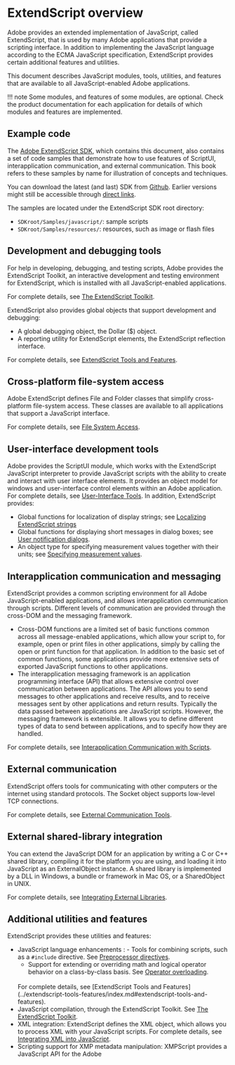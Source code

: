 # ExtendScript overview

Adobe provides an extended implementation of JavaScript, called ExtendScript, that is used by many
Adobe applications that provide a scripting interface. In addition to implementing the JavaScript
language according to the ECMA JavaScript specification, ExtendScript provides certain additional
features and utilities.

This document describes JavaScript modules, tools, utilities, and features that are available to all
JavaScript-enabled Adobe applications.

!!! note
    Some modules, and features of some modules, are optional. Check the product documentation for each application for details of which modules and features are implemented.

## Example code

The [Adobe ExtendScript SDK](https://github.com/Adobe-CEP/CEP-Resources/tree/master/ExtendScript-Toolkit), which contains this document, also contains a set of code samples that
demonstrate how to use features of ScriptUI, interapplication communication, and external
communication. This book refers to these samples by name for illustration of concepts and techniques.

You can download the latest (and last) SDK from [Github](https://github.com/Adobe-CEP/CEP-Resources/tree/master/ExtendScript-Toolkit). Earlier versions might still be accessible through [direct links](https://github.com/aenhancers/javascript-tools-guide/issues/2#issuecomment-1019312237).

The samples are located under the ExtendScript SDK root directory:

- `SDKroot/Samples/javascript/`: sample scripts
- `SDKroot/Samples/resources/`: resources, such as image or flash files

## Development and debugging tools

For help in developing, debugging, and testing scripts, Adobe provides the ExtendScript Toolkit, an
interactive development and testing environment for ExtendScript, which is installed with all
JavaScript-enabled applications.

For complete details, see [The ExtendScript Toolkit](../extendscript-toolkit/index.md#the-extendscript-toolkit).

ExtendScript also provides global objects that support development and debugging:

- A global debugging object, the Dollar ($) object.
- A reporting utility for ExtendScript elements, the ExtendScript reflection interface.

For complete details, see [ExtendScript Tools and Features](../extendscript-tools-features/index.md#extendscript-tools-and-features).

## Cross-platform file-system access

Adobe ExtendScript defines File and Folder classes that simplify cross-platform file-system access. These
classes are available to all applications that support a JavaScript interface.

For complete details, see [File System Access](../file-system-access/index.md#file-system-access).

## User-interface development tools

Adobe provides the ScriptUI module, which works with the ExtendScript JavaScript interpreter to provide
JavaScript scripts with the ability to create and interact with user interface elements. It provides an object
model for windows and user-interface control elements within an Adobe application. For complete details,
see [User-Interface Tools](../user-interface-tools/index.md#user-interface-tools).
In addition, ExtendScript provides:

- Global functions for localization of display strings; see [Localizing ExtendScript strings](../extendscript-tools-features/localizing-extendscript-strings.md#localizing-extendscript-strings)
- Global functions for displaying short messages in dialog boxes; see [User notification dialogs](../extendscript-tools-features/user-notification-dialogs.md#user-notification-dialogs).
- An object type for specifying measurement values together with their units; see [Specifying measurement values](../extendscript-tools-features/specifying-measurement-values.md#specifying-measurement-values).

## Interapplication communication and messaging

ExtendScript provides a common scripting environment for all Adobe JavaScript-enabled applications,
and allows interapplication communication through scripts.
Different levels of communication are provided through the cross-DOM and the messaging framework.

- Cross-DOM functions are a limited set of basic functions common across all message-enabled applications, which allow your script to, for example, open or print files in other applications, simply by calling the open or print function for that application. In addition to the basic set of common functions, some applications provide more extensive sets of exported JavaScript functions to other applications.
- The interapplication messaging framework is an application programming interface (API) that allows
  extensive control over communication between applications. The API allows you to send messages to
  other applications and receive results, and to receive messages sent by other applications and return
  results. Typically the data passed between applications are JavaScript scripts. However, the messaging
  framework is extensible. It allows you to define different types of data to send between applications,
  and to specify how they are handled.

For complete details, see [Interapplication Communication with Scripts](../interapplication-communication/index.md#interapplication-communication-with-scripts).

## External communication

ExtendScript offers tools for communicating with other computers or the internet using standard
protocols. The Socket object supports low-level TCP connections.

For complete details, see [External Communication Tools](../external-communication/index.md#external-communication-tools).

## External shared-library integration

You can extend the JavaScript DOM for an application by writing a C or C++ shared library, compiling it for
the platform you are using, and loading it into JavaScript as an ExternalObject instance. A shared library
is implemented by a DLL in Windows, a bundle or framework in Mac OS, or a SharedObject in UNIX.

For complete details, see [Integrating External Libraries](../integrating-external-libraries/index.md#integrating-external-libraries).

## Additional utilities and features

ExtendScript provides these utilities and features:

- JavaScript language enhancements
  : - Tools for combining scripts, such as a `#include` directive. See [Preprocessor directives](../extendscript-tools-features/preprocessor-directives.md#preprocessor-directives).
    - Support for extending or overriding math and logical operator behavior on a class-by-class basis.
      See [Operator overloading](../extendscript-tools-features/operator-overloading.md#operator-overloading).
    <br/>
    For complete details, see [ExtendScript Tools and Features](../extendscript-tools-features/index.md#extendscript-tools-and-features).
- JavaScript compilation, through the ExtendScript Toolkit. See [The ExtendScript Toolkit](../extendscript-toolkit/index.md#the-extendscript-toolkit).
- XML integration: ExtendScript defines the XML object, which allows you to process XML with your JavaScript scripts. For complete details, see [Integrating XML into JavaScript](../integrating-xml/index.md#integrating-xml-into-javascript).
- Scripting support for XMP metadata manipulation: XMPScript provides a JavaScript API for the Adobe
